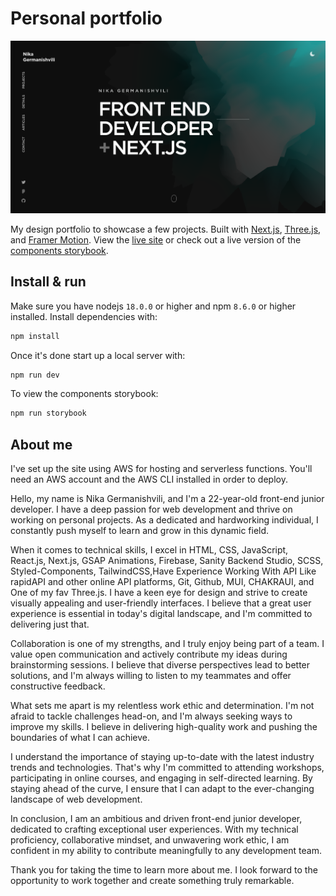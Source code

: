 # Personal portfolio

[![Site preview](/public/site-preview.png)](https://hamishw.com)

My design portfolio to showcase a few projects. Built with [Next.js](https://nextjs.org/), [Three.js](https://threejs.org/), and [Framer Motion](https://www.framer.com/motion/). View the [live site](https://hamishw.com) or check out a live version of the [components storybook](https://storybook.hamishw.com).

## Install & run

Make sure you have nodejs `18.0.0` or higher and npm `8.6.0` or higher installed. Install dependencies with:

```bash
npm install
```
<!-- // -->
Once it's done start up a local server with:

```bash
npm run dev
```

To view the components storybook:

```bash
npm run storybook
```

## About me

I've set up the site using AWS for hosting and serverless functions. You'll need an AWS account and the AWS CLI installed in order to deploy.

Hello, my name is Nika Germanishvili, and I'm a 22-year-old front-end junior developer. I have a deep passion for web development and thrive on working on personal projects. As a dedicated and hardworking individual, I constantly push myself to learn and grow in this dynamic field.

When it comes to technical skills, I excel in HTML, CSS, JavaScript, React.js, Next.js, GSAP Animations, Firebase, Sanity Backend Studio, SCSS, Styled-Components, TailwindCSS,Have Experience Working With API Like rapidAPI and other online API platforms, Git, Github, MUI, CHAKRAUI, and One of my fav Three.js.  I have a keen eye for design and strive to create visually appealing and user-friendly interfaces. I believe that a great user experience is essential in today's digital landscape, and I'm committed to delivering just that.

Collaboration is one of my strengths, and I truly enjoy being part of a team. I value open communication and actively contribute my ideas during brainstorming sessions. I believe that diverse perspectives lead to better solutions, and I'm always willing to listen to my teammates and offer constructive feedback.

What sets me apart is my relentless work ethic and determination. I'm not afraid to tackle challenges head-on, and I'm always seeking ways to improve my skills. I believe in delivering high-quality work and pushing the boundaries of what I can achieve.

I understand the importance of staying up-to-date with the latest industry trends and technologies. That's why I'm committed to attending workshops, participating in online courses, and engaging in self-directed learning. By staying ahead of the curve, I ensure that I can adapt to the ever-changing landscape of web development.

In conclusion, I am an ambitious and driven front-end junior developer, dedicated to crafting exceptional user experiences. With my technical proficiency, collaborative mindset, and unwavering work ethic, I am confident in my ability to contribute meaningfully to any development team.

Thank you for taking the time to learn more about me. I look forward to the opportunity to work together and create something truly remarkable.


<!-- <details>
  <summary>How do I get the contact form to work?</summary>
  
  It's set up using a serverless function with AWS Lambda. You'll need to set up an AWS account and deploy the function. [Refer to this issue for more details](https://github.com/HamishMW/portfolio/issues/21#issuecomment-958727113).
</details> -->

